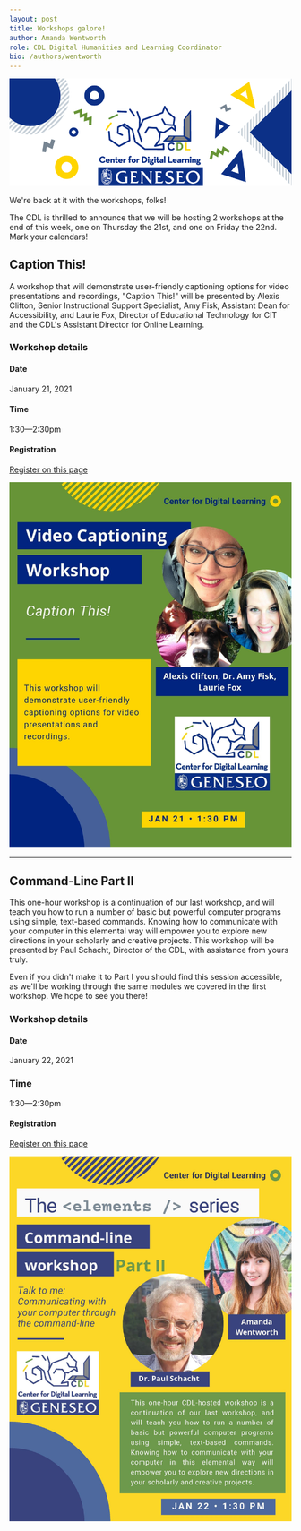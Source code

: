 ```yaml
---
layout: post
title: Workshops galore!
author: Amanda Wentworth
role: CDL Digital Humanities and Learning Coordinator
bio: /authors/wentworth
---
```


![CDL banner logo](/images/CDLLogoBanner_small.png)

We're back at it with the workshops, folks! 

The CDL is thrilled to announce that we will be hosting 2 workshops at the end of this week, one on Thursday the 21st, and one on Friday the 22nd. Mark your calendars!

## Caption This!

A workshop that will demonstrate user-friendly captioning options for video presentations and recordings, "Caption This!" will be presented by Alexis Clifton, Senior Instructional Support Specialist, Amy Fisk, Assistant Dean for Accessibility, and Laurie Fox, Director of Educational Technology for CIT and the CDL's Assistant Director for Online Learning.

### Workshop details

#### Date 
January 21, 2021

#### Time
1:30—2:30pm

#### Registration
[Register on this page](https://geneseo.zoom.us/meeting/register/tJwtd-6uqDkvG9GavTUSyajGNWo4DMk2OkPg)

![CDL Caption This! workshop flyer](/images/captionthisflyer.jpg)

---

## Command-Line Part II

This one-hour workshop is a continuation of our last workshop, and will teach you how to run a number of basic but powerful computer programs using simple, text-based commands. Knowing how to communicate with your computer in this elemental way will empower you to explore new directions in your scholarly and creative projects. This workshop will be presented by Paul Schacht, Director of the CDL, with assistance from yours truly.

Even if you didn't make it to Part I you should find this session accessible, as we'll be working through the same modules we covered in the first workshop. We hope to see you there!

### Workshop details

#### Date
January 22, 2021

### Time
1:30—2:30pm

#### Registration
[Register on this page](https://geneseo.zoom.us/meeting/register/tJ0od-qpqjIpHdxelFAOg7cvzs7QnwqUgWx0)

![CDL Command-Line workshop flyer](/images/CLPart2Workshop.jpg)
